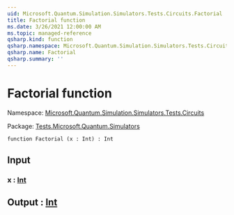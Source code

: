 ```yaml
---
uid: Microsoft.Quantum.Simulation.Simulators.Tests.Circuits.Factorial
title: Factorial function
ms.date: 3/26/2021 12:00:00 AM
ms.topic: managed-reference
qsharp.kind: function
qsharp.namespace: Microsoft.Quantum.Simulation.Simulators.Tests.Circuits
qsharp.name: Factorial
qsharp.summary: ''
---
```


# Factorial function

Namespace: [Microsoft.Quantum.Simulation.Simulators.Tests.Circuits](xref:Microsoft.Quantum.Simulation.Simulators.Tests.Circuits)

Package: [Tests.Microsoft.Quantum.Simulators](https://nuget.org/packages/Tests.Microsoft.Quantum.Simulators)




```qsharp
function Factorial (x : Int) : Int
```


## Input

### x : [Int](xref:microsoft.quantum.lang-ref.int)





## Output : [Int](xref:microsoft.quantum.lang-ref.int)

